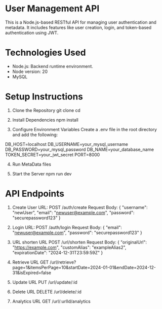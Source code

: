 # User Management API

This is a Node.js-based RESTful API for managing user authentication and metadata. It includes features like user creation, login, and token-based authentication using JWT.

# Technologies Used
- Node.js: Backend runtime environment.
- Node version: 20
- MySQL

# Setup Instructions

1. Clone the Repository
git clone <repository-url>
cd <repository-directory>

2. Install Dependencies
npm install

3. Configure Environment Variables
Create a .env file in the root directory and add the following:

DB_HOST=localhost
DB_USERNAME=your_mysql_username
DB_PASSWORD=your_mysql_password
DB_NAME=your_database_name
TOKEN_SECRET=your_jwt_secret
PORT=8000

4. Run MetaData files

5. Start the Server
npm run dev

# API Endpoints
1. Create User
URL: POST /auth/create
Request Body:
{
  "username": "newUser",
  "email": "newuser@example.com",
  "password": "securepassword123"
}

2. Login
URL: POST /auth/login
Request Body:
{
  "email": "newuser@example.com",
  "password": "securepassword123"
}

3. URL shorten
URL POST /url/shorten
Request Body:
{
  "originalUrl": "https://example.com",
  "customAlias": "exampleAlias2",
  "expirationDate": "2024-12-31T23:59:59Z"
}

4. Retrieve
URL GET /url/retrieve?page=1&itemsPerPage=10&startDate=2024-01-01&endDate=2024-12-31&isExpired=false

5. Update
URL PUT /url/update/:id

6. Delete 
URL DELETE /url/delete/:id

7. Analytics
URL GET  /url/:urlId/analytics




